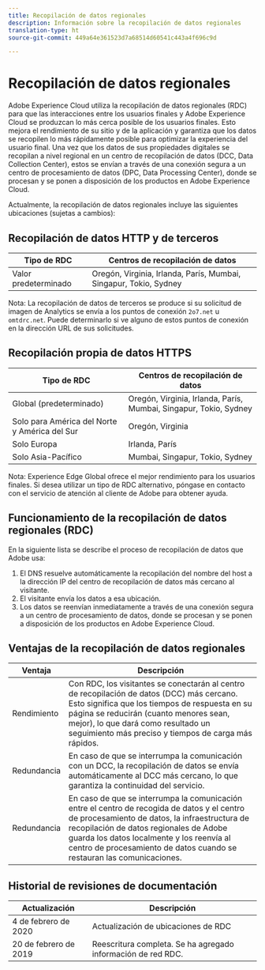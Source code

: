 ```yaml
---
title: Recopilación de datos regionales
description: Información sobre la recopilación de datos regionales
translation-type: ht
source-git-commit: 449a64e361523d7a68514d60541c443a4f696c9d

---
```



# Recopilación de datos regionales

Adobe Experience Cloud utiliza la recopilación de datos regionales (RDC) para que las interacciones entre los usuarios finales y Adobe Experience Cloud se produzcan lo más cerca posible de los usuarios finales. Esto mejora el rendimiento de su sitio y de la aplicación y garantiza que los datos se recopilen lo más rápidamente posible para optimizar la experiencia del usuario final. Una vez que los datos de sus propiedades digitales se recopilan a nivel regional en un centro de recopilación de datos (DCC, Data Collection Center), estos se envían a través de una conexión segura a un centro de procesamiento de datos (DPC, Data Processing Center), donde se procesan y se ponen a disposición de los productos en Adobe Experience Cloud.

Actualmente, la recopilación de datos regionales incluye las siguientes ubicaciones (sujetas a cambios):

## Recopilación de datos HTTP y de terceros

| Tipo de RDC | Centros de recopilación de datos |
|---------------------|-------------------|
| Valor predeterminado | Oregón, Virginia, Irlanda, París, Mumbai, Singapur, Tokio, Sydney |

Nota: La recopilación de datos de terceros se produce si su solicitud de imagen de Analytics se envía a los puntos de conexión `2o7.net` u `omtdrc.net`. Puede determinarlo si ve alguno de estos puntos de conexión en la dirección URL de sus solicitudes.

## Recopilación propia de datos HTTPS

| Tipo de RDC | Centros de recopilación de datos |
|---------------------|-------------------|
| Global (predeterminado) | Oregón, Virginia, Irlanda, París, Mumbai, Singapur, Tokio, Sydney |
| Solo para América del Norte y América del Sur | Oregón, Virginia |
| Solo Europa | Irlanda, París |
| Solo Asia-Pacífico | Mumbai, Singapur, Tokio, Sydney |

Nota: Experience Edge Global ofrece el mejor rendimiento para los usuarios finales.  Si desea utilizar un tipo de RDC alternativo, póngase en contacto con el servicio de atención al cliente de Adobe para obtener ayuda.

## Funcionamiento de la recopilación de datos regionales (RDC)

En la siguiente lista se describe el proceso de recopilación de datos que Adobe usa:

1. El DNS resuelve automáticamente la recopilación del nombre del host a la dirección IP del centro de recopilación de datos más cercano al visitante.
1. El visitante envía los datos a esa ubicación.
1. Los datos se reenvían inmediatamente a través de una conexión segura a un centro de procesamiento de datos, donde se procesan y se ponen a disposición de los productos en Adobe Experience Cloud.

## Ventajas de la recopilación de datos regionales

| Ventaja | Descripción |
|---------|-----------|
| Rendimiento | Con RDC, los visitantes se conectarán al centro de recopilación de datos (DCC) más cercano. Esto significa que los tiempos de respuesta en su página se reducirán (cuanto menores sean, mejor), lo que dará como resultado un seguimiento más preciso y tiempos de carga más rápidos. |
| Redundancia | En caso de que se interrumpa la comunicación con un DCC, la recopilación de datos se envía automáticamente al DCC más cercano, lo que garantiza la continuidad del servicio. |
| Redundancia | En caso de que se interrumpa la comunicación entre el centro de recogida de datos y el centro de procesamiento de datos, la infraestructura de recopilación de datos regionales de Adobe guarda los datos localmente y los reenvía al centro de procesamiento de datos cuando se restauran las comunicaciones. |

## Historial de revisiones de documentación

| Actualización | Descripción |
|--------|---------|
| 4 de febrero de 2020 | Actualización de ubicaciones de RDC |
| 20 de febrero de 2019 | Reescritura completa. Se ha agregado información de red RDC. |
